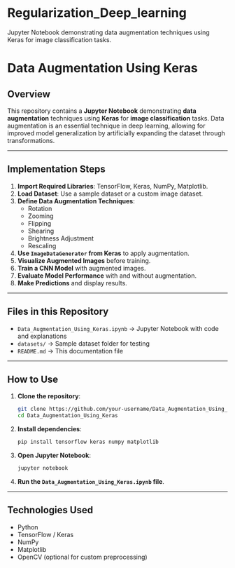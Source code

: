 # Regularization_Deep_learning
Jupyter Notebook demonstrating data augmentation techniques using Keras for image classification tasks. 
# Data Augmentation Using Keras

## Overview
This repository contains a **Jupyter Notebook** demonstrating **data augmentation** techniques using **Keras** for **image classification** tasks. Data augmentation is an essential technique in deep learning, allowing for improved model generalization by artificially expanding the dataset through transformations.

---

## Implementation Steps
1. **Import Required Libraries**: TensorFlow, Keras, NumPy, Matplotlib.
2. **Load Dataset**: Use a sample dataset or a custom image dataset.
3. **Define Data Augmentation Techniques**:  
   - Rotation  
   - Zooming  
   - Flipping  
   - Shearing  
   - Brightness Adjustment  
   - Rescaling  
4. **Use `ImageDataGenerator` from Keras** to apply augmentation.
5. **Visualize Augmented Images** before training.
6. **Train a CNN Model** with augmented images.
7. **Evaluate Model Performance** with and without augmentation.
8. **Make Predictions** and display results.

---

## Files in this Repository
- `Data_Augmentation_Using_Keras.ipynb` → Jupyter Notebook with code and explanations
- `datasets/` → Sample dataset folder for testing
- `README.md` → This documentation file

---

## How to Use
1. **Clone the repository**:
   ```bash
   git clone https://github.com/your-username/Data_Augmentation_Using_Keras.git
   cd Data_Augmentation_Using_Keras
   ```
2. **Install dependencies**:
   ```bash
   pip install tensorflow keras numpy matplotlib
   ```
3. **Open Jupyter Notebook**:
   ```bash
   jupyter notebook
   ```
4. **Run the `Data_Augmentation_Using_Keras.ipynb` file**.

---

## Technologies Used
- Python  
- TensorFlow / Keras  
- NumPy  
- Matplotlib  
- OpenCV (optional for custom preprocessing)

